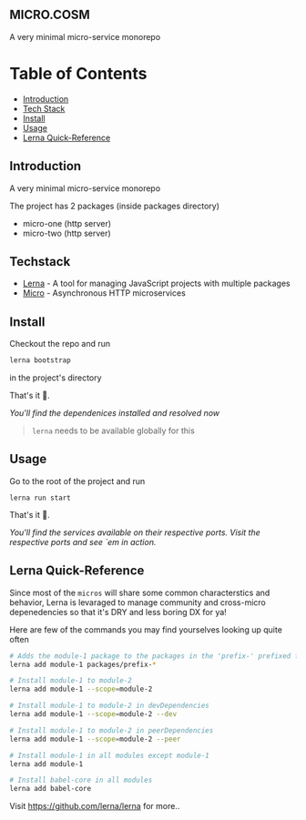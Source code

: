 ## MICRO.COSM
A very minimal micro-service monorepo

# Table of Contents
  - [Introduction](#introduction)
  - [Tech Stack](#techstack)
  - [Install](#install)
  - [Usage](#usage)
  - [Lerna Quick-Reference](#lerna-quick-reference)


## Introduction
A very minimal micro-service monorepo

The project has 2 packages (inside packages directory)

- micro-one (http server)
- micro-two (http server)

## Techstack

- [Lerna](https://github.com/lerna/lerna) - A tool for managing JavaScript projects with multiple packages
- [Micro](https://github.com/vercel/micro) - Asynchronous HTTP microservices

## Install
Checkout the repo and run
```sh
lerna bootstrap
```
in the project's directory

That's it 🚀.

_You'll find the dependenices installed and resolved now_

> `lerna` needs to be available globally for this

## Usage

Go to the root of the  project and run
```
lerna run start
```

That's it 🚀.

_You'll find the services available on their respective ports. Visit the respective ports and see `em in action._

## Lerna Quick-Reference
Since most of the `micros` will share some common characterstics and behavior, Lerna is levaraged to manage community and cross-micro
depenedencies so that it's DRY and less boring DX for ya!

Here are few of the commands you may find yourselves looking up quite often
```sh
# Adds the module-1 package to the packages in the 'prefix-' prefixed folders
lerna add module-1 packages/prefix-*

# Install module-1 to module-2
lerna add module-1 --scope=module-2

# Install module-1 to module-2 in devDependencies
lerna add module-1 --scope=module-2 --dev

# Install module-1 to module-2 in peerDependencies
lerna add module-1 --scope=module-2 --peer

# Install module-1 in all modules except module-1
lerna add module-1

# Install babel-core in all modules
lerna add babel-core
```

Visit https://github.com/lerna/lerna for more..